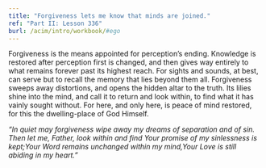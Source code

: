 ```yaml
---
title: "Forgiveness lets me know that minds are joined."
ref: "Part II: Lesson 336"
burl: /acim/intro/workbook/#ego
---
```


Forgiveness is the means appointed for perception’s ending. Knowledge is
restored after perception first is changed, and then gives way entirely
to what remains forever past its highest reach. For sights and sounds,
at best, can serve but to recall the memory that lies beyond them all.
Forgiveness sweeps away distortions, and opens the hidden altar to the
truth. Its lilies shine into the mind, and call it to return and look
within, to find what it has vainly sought without. For here, and only
here, is peace of mind restored, for this the dwelling-place of God
Himself.

*“In quiet may forgiveness wipe away my dreams of separation and of
sin. Then let me, Father, look within and find Your promise of my
sinlessness is kept;Your Word remains unchanged within my mind,Your Love
is still abiding in my heart.”*

